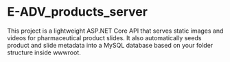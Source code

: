 # E-ADV_products_server
This project is a lightweight ASP.NET Core API that serves static images and videos for pharmaceutical product slides. It also automatically seeds product and slide metadata into a MySQL database based on your folder structure inside wwwroot.
